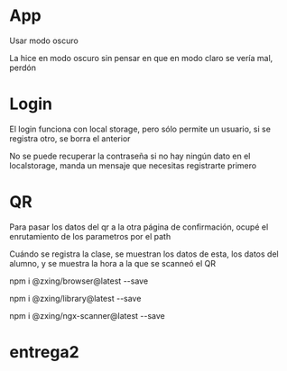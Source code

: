 # App
Usar modo oscuro 

La hice en modo oscuro sin pensar en que en modo claro se vería mal, perdón

# Login
El login funciona con local storage, pero sólo permite un usuario, si se registra otro, se borra el anterior

No se puede recuperar la contraseña si no hay ningún dato en el localstorage, manda un mensaje que necesitas registrarte primero

# QR
Para pasar los datos del qr a la otra página de confirmación, ocupé el enrutamiento de los parametros por el path

Cuándo se registra la clase, se muestran los datos de esta, los datos del alumno, y se muestra la hora a la que se scanneó el QR

npm i @zxing/browser@latest --save

npm i @zxing/library@latest --save

npm i @zxing/ngx-scanner@latest --save
# entrega2
